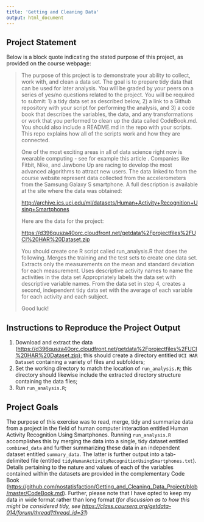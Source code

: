 ```yaml
---
title: 'Getting and Cleaning Data'
output: html_document
---
```


## Project Statement

Below is a block quote indicating the stated purpose of this project, as provided on the course webpage:

> The purpose of this project is to demonstrate your ability to collect, work with, and clean a data set. The goal is to prepare tidy data that can be used for later analysis. You will be graded by your peers on a series of yes/no questions related to the project. You will be required to submit: 1) a tidy data set as described below, 2) a link to a Github repository with your script for performing the analysis, and 3) a code book that describes the variables, the data, and any transformations or work that you performed to clean up the data called CodeBook.md. You should also include a README.md in the repo with your scripts. This repo explains how all of the scripts work and how they are connected.  
>
>One of the most exciting areas in all of data science right now is wearable computing - see for example this article . Companies like Fitbit, Nike, and Jawbone Up are racing to develop the most advanced algorithms to attract new users. The data linked to from the course website represent data collected from the accelerometers from the Samsung Galaxy S smartphone. A full description is available at the site where the data was obtained: 
>
>http://archive.ics.uci.edu/ml/datasets/Human+Activity+Recognition+Using+Smartphones 
>
>Here are the data for the project: 
>
>https://d396qusza40orc.cloudfront.net/getdata%2Fprojectfiles%2FUCI%20HAR%20Dataset.zip 
>
> You should create one R script called run_analysis.R that does the following. 
> Merges the training and the test sets to create one data set.
> Extracts only the measurements on the mean and standard deviation for each measurement. 
> Uses descriptive activity names to name the activities in the data set
> Appropriately labels the data set with descriptive variable names. 
> From the data set in step 4, creates a second, independent tidy data set with the average of each variable for each activity and each subject.
>
>Good luck!

## Instructions to Reproduce the Project Output

1. Download and extract the data (https://d396qusza40orc.cloudfront.net/getdata%2Fprojectfiles%2FUCI%20HAR%20Dataset.zip); this should create a directory entitled ```UCI HAR Dataset``` containing a variety of files and subfolders;
2. Set the working directory to match the location of ```run_analysis.R```; this directory should likewise include the extracted directory structure containing the data files;
3. Run ```run_analysis.R```;

## Project Goals

The purpose of this exercise was to read, merge, tidy and summarize data from a project in the field of human computer interaction entitled Human Activity Recognition Using Smartphones. Running ```run_analysis.R``` accomplishes this by merging the data into a single, tidy dataset entitled ```combined_data``` and further summarizing these data in an independent dataset entitled ```summary_data```. The latter is further output into a tab-delimited file (entitled ```tidyHumanActivityRecognitionUsingSmartphones.txt```). Details pertaining to the nature and values of each of the variables contained within the datasets are provided in the complementary Code Book (https://github.com/nostatisfaction/Getting_and_Cleaning_Data_Project/blob/master/CodeBook.md). Further, please note that I have opted to keep my data in wide format rather than long format (*for discussion as to how this might be considered tidy, see https://class.coursera.org/getdata-014/forum/thread?thread_id=31*)

